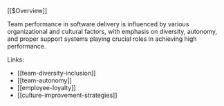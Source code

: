 [[$Overview]]

Team performance in software delivery is influenced by various organizational and cultural factors, with emphasis on diversity, autonomy, and proper support systems playing crucial roles in achieving high performance.

Links:
- [[team-diversity-inclusion]]
- [[team-autonomy]]
- [[employee-loyalty]]
- [[culture-improvement-strategies]]
